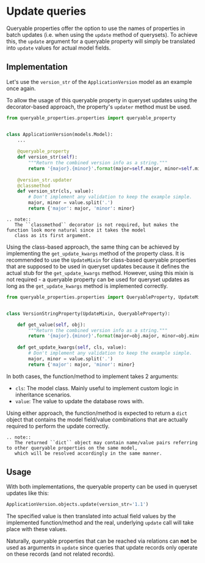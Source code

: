 # Update queries

Queryable properties offer the option to use the names of properties in batch updates (i.e. when using the `update`
method of querysets).
To achieve this, the `update` argument for a queryable property will simply be translated into `update` values for
actual model fields.

## Implementation

Let's use the `version_str` of the `ApplicationVersion` model as an example once again.

To allow the usage of this queryable property in queryset updates using the decorator-based approach, the property's
`updater` method must be used.
```python
from queryable_properties.properties import queryable_property


class ApplicationVersion(models.Model):
    ...
    
    @queryable_property
    def version_str(self):
        """Return the combined version info as a string."""
        return '{major}.{minor}'.format(major=self.major, minor=self.minor)
    
    @version_str.updater
    @classmethod
    def version_str(cls, value):
        # Don't implement any validation to keep the example simple.
        major, minor = value.split('.')
        return {'major': major, 'minor': minor}
```

```eval_rst
.. note::
   The ``classmethod`` decorator is not required, but makes the function look more natural since it takes the model
   class as its first argument.
```

Using the class-based approach, the same thing can be achieved by implementing the `get_update_kwargs` method of the
property class.
It is recommended to use the `UpdateMixin` for class-based queryable properties that are supposed to be used in
queryset updates because it defines the actual stub for the `get_update_kwargs` method.
However, using this mixin is not required - a queryable property can be used for queryset updates as long as the 
`get_update_kwargs` method is implemented correctly.
```python
from queryable_properties.properties import QueryableProperty, UpdateMixin


class VersionStringProperty(UpdateMixin, QueryableProperty):

    def get_value(self, obj):
        """Return the combined version info as a string."""
        return '{major}.{minor}'.format(major=obj.major, minor=obj.minor)
    
    def get_update_kwargs(self, cls, value):
        # Don't implement any validation to keep the example simple.
        major, minor = value.split('.')
        return {'major': major, 'minor': minor}
```

In both cases, the function/method to implement takes 2 arguments:
- `cls`: The model class. Mainly useful to implement custom logic in inheritance scenarios.
- `value`: The value to update the database rows with.

Using either approach, the function/method is expected to return a `dict` object that contains the model field/value
combinations that are actually required to perform the update correctly.

```eval_rst
.. note::
   The returned ``dict`` object may contain name/value pairs referring to other queryable properties on the same model,
   which will be resolved accordingly in the same manner.
```

## Usage

With both implementations, the queryable property can be used in queryset updates like this:
```python
ApplicationVersion.objects.update(version_str='1.1')
```

The specified value is then translated into actual field values by the implemented function/method and the real,
underlying `update` call will take place with these values.

Naturally, queryable properties that can be reached via relations can **not** be used as arguments in `update` since
queries that update records only operate on these records (and not related records).
